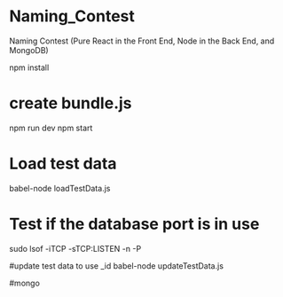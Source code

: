 # Naming_Contest
Naming Contest (Pure React in the Front End, Node in the Back End, and MongoDB)

npm install

# create bundle.js

npm run dev
npm start

# Load test data
babel-node loadTestData.js

# Test if the database port is in use
sudo lsof -iTCP -sTCP:LISTEN -n -P

#update test data to use _id
babel-node updateTestData.js

#mongo
